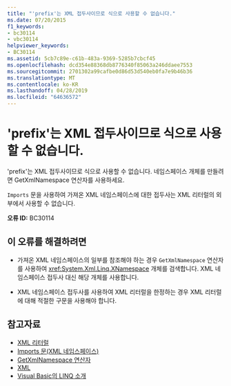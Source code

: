 ```yaml
---
title: "'prefix'는 XML 접두사이므로 식으로 사용할 수 없습니다."
ms.date: 07/20/2015
f1_keywords:
- bc30114
- vbc30114
helpviewer_keywords:
- BC30114
ms.assetid: 5cb7c89e-c61b-483a-9369-5285b7cbcf45
ms.openlocfilehash: dcd354e88368db8776340f85063a246ddaee7553
ms.sourcegitcommit: 2701302a99cafbe0d86d53d540eb0fa7e9b46b36
ms.translationtype: MT
ms.contentlocale: ko-KR
ms.lasthandoff: 04/28/2019
ms.locfileid: "64636572"
---
```

# <a name="prefix-is-an-xml-prefix-and-cannot-be-used-as-an-expression"></a>'prefix'는 XML 접두사이므로 식으로 사용할 수 없습니다.
'prefix'는 XML 접두사이므로 식으로 사용할 수 없습니다. 네임스페이스 개체를 만들려면 GetXmlNamespace 연산자를 사용하세요.  
  
 `Imports` 문을 사용하여 가져온 XML 네임스페이스에 대한 접두사는 XML 리터럴의 외부에서 사용할 수 없습니다.  
  
 **오류 ID:** BC30114  
  
## <a name="to-correct-this-error"></a>이 오류를 해결하려면  
  
- 가져온 XML 네임스페이스의 일부를 참조해야 하는 경우 `GetXmlNamespace` 연산자를 사용하여 <xref:System.Xml.Linq.XNamespace> 개체를 검색합니다. XML 네임스페이스 접두사 대신 해당 개체를 사용합니다.  
  
- XML 네임스페이스 접두사를 사용하여 XML 리터럴을 한정하는 경우 XML 리터럴에 대해 적절한 구문을 사용해야 합니다.  
  
## <a name="see-also"></a>참고자료

- [XML 리터럴](../../visual-basic/language-reference/xml-literals/index.md)
- [Imports 문(XML 네임스페이스)](../../visual-basic/language-reference/statements/imports-statement-xml-namespace.md)
- [GetXmlNamespace 연산자](../../visual-basic/language-reference/operators/getxmlnamespace-operator.md)
- [XML](../../visual-basic/programming-guide/language-features/xml/index.md)
- [Visual Basic의 LINQ 소개](../../visual-basic/programming-guide/language-features/linq/introduction-to-linq.md)
